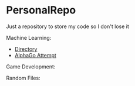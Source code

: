 # PersonalRepo
Just a repository to store my code so I don't lose it

Machine Learning:

 - [Directory](https://github.com/RKasinCDRK/PersonalRepo/tree/master/MachineLearning)
 - [AlphaGo Attempt](https://github.com/RKasinCDRK/PersonalRepo/tree/master/MachineLearning/AlphaGoTwin)

 Game Development:
 
 
 Random Files:
 
 
 
